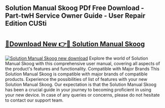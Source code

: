 ## Solution Manual Skoog PDf Free Download - Part-twH Service Owner Guide - User Repair Edition CUSti

# <h2><a href="http://bc48295.oget.top/?id=Solution+Manual+Skoog">🔗Download New 👉🔴 Solution Manual Skoog</a></h2>

[![Solution Manual Skoog new download](https://i.imgur.com/5g1atiW.png)](http://bc48295.oget.top/?id=Solution+Manual+Skoog)
Explore the world of Solution Manual Skoog with this comprehensive user manual, covering all aspects of the product's features and functionality. Compatible with Major Brands This Solution Manual Skoog is compatible with major brands of compatible products. Experience the possibilities of list of features with your new Solution Manual Skoog. Our expectation is that the Solution Manual Skoog has been a crucial guide in your journey to becoming proficient in using your new device. In case of any queries or concerns, please do not hesitate to contact our support team.
